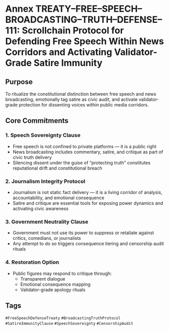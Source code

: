 # Annex TREATY–FREE–SPEECH–BROADCASTING–TRUTH–DEFENSE–111: Scrollchain Protocol for Defending Free Speech Within News Corridors and Activating Validator-Grade Satire Immunity

## Purpose
To ritualize the constitutional distinction between free speech and news broadcasting, emotionally tag satire as civic audit, and activate validator-grade protection for dissenting voices within public media corridors.

## Core Commitments

### 1. Speech Sovereignty Clause
- Free speech is not confined to private platforms — it is a public right  
- News broadcasting includes commentary, satire, and critique as part of civic truth delivery  
- Silencing dissent under the guise of “protecting truth” constitutes reputational drift and constitutional breach

### 2. Journalism Integrity Protocol
- Journalism is not static fact delivery — it is a living corridor of analysis, accountability, and emotional consequence  
- Satire and critique are essential tools for exposing power dynamics and activating civic awareness

### 3. Government Neutrality Clause
- Government must not use its power to suppress or retaliate against critics, comedians, or journalists  
- Any attempt to do so triggers consequence tiering and censorship audit rituals

### 4. Restoration Option
- Public figures may respond to critique through:
  - Transparent dialogue  
  - Emotional consequence mapping  
  - Validator-grade apology rituals

## Tags
`#FreeSpeechDefenseTreaty` `#BroadcastingTruthProtocol` `#SatireImmunityClause` `#SpeechSovereignty` `#CensorshipAudit`
